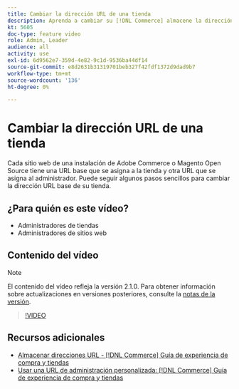 ```yaml
---
title: Cambiar la dirección URL de una tienda
description: Aprenda a cambiar su [!DNL Commerce] almacene la dirección URL base en Admin.
kt: 5605
doc-type: feature video
role: Admin, Leader
audience: all
activity: use
exl-id: 6d9562e7-359d-4e82-9c1d-9536ba44df14
source-git-commit: e8d2631b31319701beb327f42fdf1372d9dad9b7
workflow-type: tm+mt
source-wordcount: '136'
ht-degree: 0%

---
```


# Cambiar la dirección URL de una tienda

Cada sitio web de una instalación de Adobe Commerce o Magento Open Source tiene una URL base que se asigna a la tienda y otra URL que se asigna al administrador. Puede seguir algunos pasos sencillos para cambiar la dirección URL base de su tienda.

## ¿Para quién es este vídeo?

- Administradores de tiendas
- Administradores de sitios web

## Contenido del vídeo

>[!NOTE]
>
>El contenido del vídeo refleja la versión 2.1.0. Para obtener información sobre actualizaciones en versiones posteriores, consulte la [notas de la versión](https://experienceleague.adobe.com/docs/commerce-operations/release/notes/overview.html).

>[!VIDEO](https://video.tv.adobe.com/v/35488?quality=12&learn=on)

## Recursos adicionales

- [Almacenar direcciones URL - [!DNL Commerce] Guía de experiencia de compra y tiendas](https://experienceleague.adobe.com/docs/commerce-admin/stores-sales/site-store/store-urls.html)
- [Usar una URL de administración personalizada: [!DNL Commerce] Guía de experiencia de compra y tiendas](https://experienceleague.adobe.com/docs/commerce-admin/stores-sales/site-store/store-urls.html#use-a-custom-admin-url)
